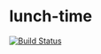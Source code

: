 # lunch-time

[![Build Status](http://drone.lunchtime.tech/api/badges/Lunchtime-come-together/lunchtime-android/status.svg)](http://drone.lunchtime.tech/Lunchtime-come-together/lunchtime-android)
